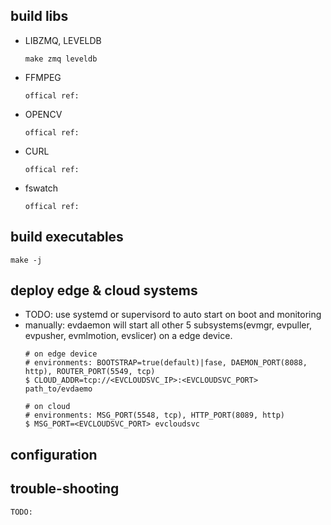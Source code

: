 
## build libs
- LIBZMQ, LEVELDB
  ```
  make zmq leveldb
  ```
- FFMPEG
  ```
  offical ref:
  ```
- OPENCV
  ```
  offical ref:
  ```
- CURL
  ```
  offical ref:
  ```
- fswatch
  ```
  offical ref:
  ```

## build executables
```
make -j
```

## deploy edge & cloud systems
- TODO: use systemd or supervisord to auto start on boot and monitoring
- manually: evdaemon will start all other 5 subsystems(evmgr, evpuller, evpusher, evmlmotion, evslicer) on a edge device.
  ```
  # on edge device
  # environments: BOOTSTRAP=true(default)|fase, DAEMON_PORT(8088, http), ROUTER_PORT(5549, tcp) 
  $ CLOUD_ADDR=tcp://<EVCLOUDSVC_IP>:<EVCLOUDSVC_PORT> path_to/evdaemo

  # on cloud
  # environments: MSG_PORT(5548, tcp), HTTP_PORT(8089, http)
  $ MSG_PORT=<EVCLOUDSVC_PORT> evcloudsvc
  ```

## configuration


## trouble-shooting
```
TODO:
```